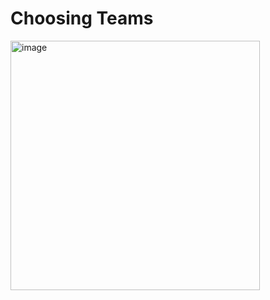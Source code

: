 # Choosing Teams #
<img width="399" alt="image" src="https://github.com/user-attachments/assets/54ef76df-9579-44c9-9c2f-16e60654d0b0">
